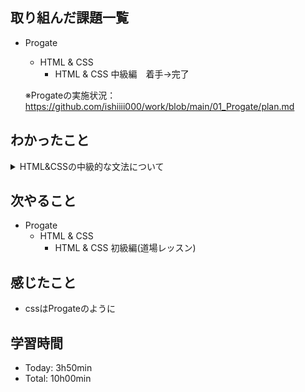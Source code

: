 ## 取り組んだ課題一覧
- Progate
  - HTML & CSS
    - HTML & CSS 中級編　着手→完了

  ※Progateの実施状況：<https://github.com/ishiiii000/work/blob/main/01_Progate/plan.md>

## わかったこと
<details>
<summary>HTML&CSSの中級的な文法について</summary>

- html：`<header>`, `<footer>`
</details>

## 次やること
- Progate
  - HTML & CSS
    - HTML & CSS 初級編(道場レッスン)

## 感じたこと
- cssはProgateのように

## 学習時間
- Today: 3h50min
- Total: 10h00min
  
